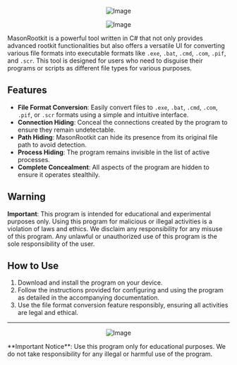 <p align="center">
  <img src="https://i.ibb.co/r5prJ21/image.png" alt="Image">
</p>

<p align="center">
  <img src="https://i.ibb.co/S79tCfJ/Untitled-1.png" alt="Image">
</p>

MasonRootkit is a powerful tool written in C# that not only provides advanced rootkit functionalities but also offers a versatile UI for converting various file formats into executable formats like `.exe`, `.bat`, `.cmd`, `.com`, `.pif`, and `.scr`. This tool is designed for users who need to disguise their programs or scripts as different file types for various purposes.

## Features

- **File Format Conversion**: Easily convert files to `.exe`, `.bat`, `.cmd`, `.com`, `.pif`, or `.scr` formats using a simple and intuitive interface.
- **Connection Hiding**: Conceal the connections created by the program to ensure they remain undetectable.
- **Path Hiding**: MasonRootkit can hide its presence from its original file path to avoid detection.
- **Process Hiding**: The program remains invisible in the list of active processes.
- **Complete Concealment**: All aspects of the program are hidden to ensure it operates stealthily.

## Warning

**Important**: This program is intended for educational and experimental purposes only. Using this program for malicious or illegal activities is a violation of laws and ethics. We disclaim any responsibility for any misuse of this program. Any unlawful or unauthorized use of this program is the sole responsibility of the user.

## How to Use

1. Download and install the program on your device.
2. Follow the instructions provided for configuring and using the program as detailed in the accompanying documentation.
3. Use the file format conversion feature responsibly, ensuring all activities are legal and ethical.

---
<p align="center">
  <img src="https://i.ibb.co/JQydk3Z/Mason-Rootkit.png" alt="Image">
</p>
**Important Notice**: Use this program only for educational purposes. We do not take responsibility for any illegal or harmful use of the program.
